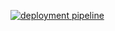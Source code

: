 [![deployment pipeline](https://github.com/tjwalkr3/DerpRaven/actions/workflows/github-actions.yml/badge.svg)](https://github.com/tjwalkr3/DerpRaven/actions/workflows/github-actions.yml)
